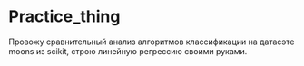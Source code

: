 # Practice_thing
Провожу сравнительный анализ алгоритмов классификации на датасэте moons из scikit, строю линейную регрессию своими руками.
